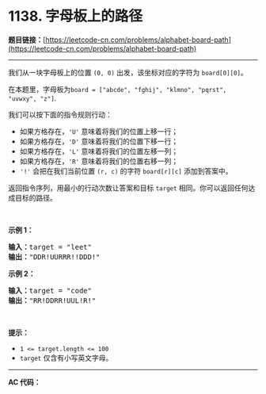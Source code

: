 # 1138. 字母板上的路径

**题目链接：**[https://leetcode-cn.com/problems/alphabet-board-path](https://leetcode-cn.com/problems/alphabet-board-path)

---

<div class="content__1Y2H">
 <div class="notranslate">
  <p>我们从一块字母板上的位置&nbsp;<code>(0, 0)</code>&nbsp;出发，该坐标对应的字符为&nbsp;<code>board[0][0]</code>。</p> 
  <p>在本题里，字母板为<code>board = ["abcde", "fghij", "klmno", "pqrst", "uvwxy", "z"]</code>.</p> 
  <p>我们可以按下面的指令规则行动：</p> 
  <ul> 
   <li>如果方格存在，<code>'U'</code>&nbsp;意味着将我们的位置上移一行；</li> 
   <li>如果方格存在，<code>'D'</code>&nbsp;意味着将我们的位置下移一行；</li> 
   <li>如果方格存在，<code>'L'</code>&nbsp;意味着将我们的位置左移一列；</li> 
   <li>如果方格存在，<code>'R'</code>&nbsp;意味着将我们的位置右移一列；</li> 
   <li><code>'!'</code>&nbsp;会把在我们当前位置 <code>(r, c)</code> 的字符&nbsp;<code>board[r][c]</code>&nbsp;添加到答案中。</li> 
  </ul> 
  <p>返回指令序列，用最小的行动次数让答案和目标&nbsp;<code>target</code>&nbsp;相同。你可以返回任何达成目标的路径。</p> 
  <p>&nbsp;</p> 
  <p><strong>示例 1：</strong></p> 
  <pre class="language-text"><strong>输入：</strong>target = "leet"
<strong>输出：</strong>"DDR!UURRR!!DDD!"
</pre> 
  <p><strong>示例 2：</strong></p> 
  <pre class="language-text"><strong>输入：</strong>target = "code"
<strong>输出：</strong>"RR!DDRR!UUL!R!"
</pre> 
  <p>&nbsp;</p> 
  <p><strong>提示：</strong></p> 
  <ul> 
   <li><code>1 &lt;= target.length &lt;= 100</code></li> 
   <li><code>target</code>&nbsp;仅含有小写英文字母。</li> 
  </ul> 
 </div>
</div>

---

**AC 代码：**

```java

```